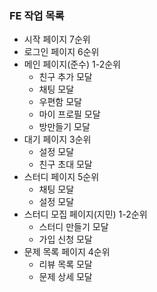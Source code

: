 ### FE 작업 목록
- 시작 페이지 7순위
- 로그인 페이지 6순위
- 메인 페이지(준수) 1-2순위
	- 친구 추가 모달
	- 채팅 모달
	- 우편함 모달
	- 마이 프로필 모달
	- 방만들기 모달
- 대기 페이지 3순위
	- 설정 모달
	- 친구 초대 모달
- 스터디 페이지 5순위
	- 채팅 모달
	- 설정 모달
- 스터디 모집 페이지(지민) 1-2순위
	- 스터디 만들기 모달
	- 가입 신청 모달
- 문제 목록 페이지 4순위
	- 리뷰 목록 모달
	- 문제 상세 모달